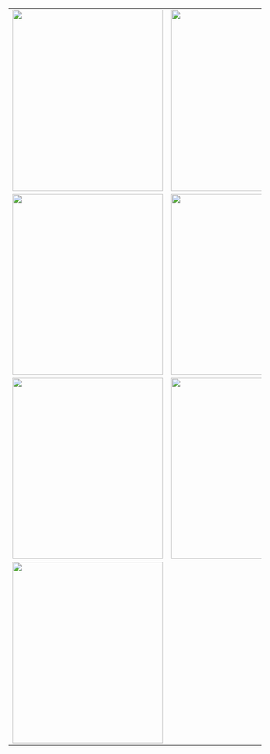

<table>
  <tr>
    <td><img src="https://github.com/user-attachments/assets/760a8234-55f4-407f-b7fc-7eaf3ce44e00" style="width:300px; height:360px;" /></td>
    <td><img src="https://github.com/user-attachments/assets/07a1e96c-5de0-420d-8d9c-1bf867c0c38a" style="width:300px; height:360px;" /></td>
  </tr>
  <tr>
    <td><img src="https://github.com/user-attachments/assets/eb9bf30f-9f61-4777-bdd8-403c7ab6f83a" style="width:300px; height:360px;" /></td>
    <td><img src="https://github.com/user-attachments/assets/6f8e3dcb-1a56-4cb7-8bba-8d33629d1be3" style="width:300px; height:360px;" /></td>
  </tr>
  <tr>
    <td><img src="https://github.com/user-attachments/assets/7e4e98ea-2f05-472d-abfd-6b1f34f12d33" style="width:300px; height:360px;" /></td>
    <td><img src="https://github.com/user-attachments/assets/9bd812d3-d596-49c0-ba59-9350337cce2c" style="width:300px; height:360px;" /></td>
  </tr>
  <tr>
    <td><img src="https://github.com/user-attachments/assets/c57f909f-de4c-4f48-a339-57c09e6699a0" style="width:300px; height:360px;" /></td>
  </tr>
</table>
